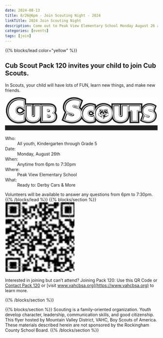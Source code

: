 ```yaml
---
date: 2024-08-13
title: 8/26@6pm - Join Scouting Night - 2024
linkTitle: 2024 Join Scouting Night
description: Come out to Peak View Elementary School Monday August 26 any time 6-8pm to have some fun and learn about Scouting."
categories: [events]
tags: [join]
---
```

{{% blocks/lead color="yellow" %}}
## Cub Scout Pack 120 invites your child to join Cub Scouts. 

In Scouts, your child will have lots of FUN, learn new things, and make new friends.

<!-- qr code link from the flier https://my.scouting.org/VES/OnlineReg/1.0.0/?tu=UF-MB-763paa0120 -->


![Cub Scouts title graphic](/cubscouts-clear.png)


<dl>
  <dt>Who:</dt>
  <dd>All youth, Kindergarten through Grade 5</dd>
  <dt>Date:</dt>
  <dd>Monday, August 26th</dd>
  <dt>When:</dt>
  <dd>Anytime from 6pm to 7:30pm</dd>
  <dt>Where:</dt>
  <dd>Peak View Elementary School</dd>
  <dt>What:</dt>
  <dd>Ready to: Derby Cars & More</dd>
</dl>

Volunteers will be available to answer any questions from 6pm to 7:30pm.
{{% /blocks/lead %}}
{{% blocks/section %}}
![QR Code for join pack 120 2024](join-qr.png)

Interested in joining but can’t attend?  Joining Pack 120: Use this QR Code or [Contact Pack 120](https://pack120.mypack.us/) or [visit www.vahcbsa.org](https://www.vahcbsa.org) to learn more.


{{% /blocks/section %}}

{{% blocks/section %}}
Scouting is a family-oriented organization. Youth develop character, leadership, communication skills, and good citizenship.
This flyer hosted by Mountain Valley District, VAHC, Boy Scouts of America.
These materials described herein are not sponsored by the Rockingham County School Board.
{{% /blocks/section %}}
<!-- [Join Scouting Night 2024 Flier](Pack-120-recruitment-flyer-back_2024.pdf) -->